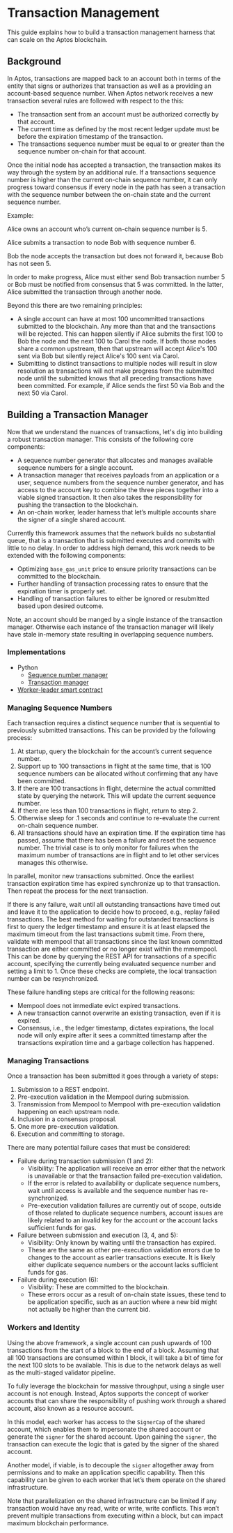 # Transaction Management

This guide explains how to build a transaction management harness that can scale on the Aptos blockchain.

## Background

In Aptos, transactions are mapped back to an account both in terms of the entity that signs or authorizes that transaction as well as a providing an account-based sequence number. When Aptos network receives a new transaction several rules are followed with respect to the this:

- The transaction sent from an account must be authorized correctly by that account.
- The current time as defined by the most recent ledger update must be before the expiration timestamp of the transaction.
- The transactions sequence number must be equal to or greater than the sequence number on-chain for that account.

Once the initial node has accepted a transaction, the transaction makes its way through the system by an additional rule. If a transactions sequence number is higher than the current on-chain sequence number, it can only progress toward consensus if every node in the path has seen a transaction with the sequence number between the on-chain state and the current sequence number.

Example:

Alice owns an account who’s current on-chain sequence number is 5.

Alice submits a transaction to node Bob with sequence number 6.

Bob the node accepts the transaction but does not forward it, because Bob has not seen 5.

In order to make progress, Alice must either send Bob transaction number 5 or Bob must be notified from consensus that 5 was committed. In the latter, Alice submitted the transaction through another node.

Beyond this there are two remaining principles:

- A single account can have at most 100 uncommitted transactions submitted to the blockchain. Any more than that and the transactions will be rejected. This can happen silently if Alice submits the first 100 to Bob the node and the next 100 to Carol the node. If both those nodes share a common upstream, then that upstream will accept Alice's 100 sent via Bob but silently reject Alice's 100 sent via Carol.
- Submitting to distinct transactions to multiple nodes will result in slow resolution as transactions will not make progress from the submitted node until the submitted knows that all preceding transactions have been committed. For example, if Alice sends the first 50 via Bob and the next 50 via Carol.

## Building a Transaction Manager

Now that we understand the nuances of transactions, let's dig into building a robust transaction manager. This consists of the following core components:

- A sequence number generator that allocates and manages available sequence numbers for a single account.
- A transaction manager that receives payloads from an application or a user, sequence numbers from the sequence number generator, and has access to the account key to combine the three pieces together into a viable signed transaction. It then also takes the responsibility for pushing the transaction to the blockchain.
- An on-chain worker, leader harness that let’s multiple accounts share the signer of a single shared account.

Currently this framework assumes that the network builds no substantial queue, that is a transaction that is submitted executes and commits with little to no delay. In order to address high demand, this work needs to be extended with the following components:

- Optimizing `base_gas_unit` price to ensure priority transactions can be committed to the blockchain.
- Further handling of transaction processing rates to ensure that the expiration timer is properly set.
- Handling of transaction failures to either be ignored or resubmitted based upon desired outcome.

Note, an account should be manged by a single instance of the transaction manager. Otherwise each instance of the transaction manager will likely have stale in-memory state resulting in overlapping sequence numbers.

### Implementations

- Python
    - [Sequence number manager](https://github.com/aptos-labs/aptos-core/pull/7987)
    - [Transaction manager](https://github.com/aptos-labs/aptos-core/pull/7987)
- [Worker-leader smart contract](https://github.com/aptos-labs/aptos-core/pull/7986)

### Managing Sequence Numbers

Each transaction requires a distinct sequence number that is sequential to previously submitted transactions. This can be provided by the following process:

1. At startup, query the blockchain for the account’s current sequence number.
2. Support up to 100 transactions in flight at the same time, that is 100 sequence numbers can be allocated without confirming that any have been committed.
3. If there are 100 transactions in flight, determine the actual committed state by querying the network. This will update the current sequence number.
4. If there are less than 100 transactions in flight, return to step 2.
5. Otherwise sleep for .1 seconds and continue to re-evaluate the current on-chain sequence number.
6. All transactions should have an expiration time. If the expiration time has passed, assume that there has been a failure and reset the sequence number. The trivial case is to only monitor for failures when the maximum number of transactions are in flight and to let other services manages this otherwise.

In parallel, monitor new transactions submitted. Once the earliest transaction expiration time has expired synchronize up to that transaction. Then repeat the process for the next transaction.

If there is any failure, wait until all outstanding transactions have timed out and leave it to the application to decide how to proceed, e.g., replay failed transactions. The best method for waiting for outstanded transactions is first to query the ledger timestamp and ensure it is at least elapsed the maximum timeout from the last transactions submit time. From there, validate with mempool that all transactions since the last known committed transaction are either committed or no longer exist within the mmempool. This can be done by querying the REST API for transactions of a specific account, specifying the currently being evaluated sequence number and setting a limit to 1. Once these checks are complete, the local transaction number can be resynchronized.

These failure handling steps are critical for the following reasons:
* Mempool does not immediate evict expired transactions.
* A new transaction cannot overwrite an existing transaction, even if it is expired.
* Consensus, i.e., the ledger timestamp, dictates expirations, the local node will only expire after it sees a committed timestamp after the transactions expiration time and a garbage collection has happened.

### Managing Transactions

Once a transaction has been submitted it goes through a variety of steps:

1. Submission to a REST endpoint.
2. Pre-execution validation in the Mempool during submission.
3. Transmission from Mempool to Mempool with pre-execution validation happening on each upstream node.
4. Inclusion in a consensus proposal.
5. One more pre-execution validation.
6. Execution and committing to storage.

There are many potential failure cases that must be considered:

- Failure during transaction submission (1 and 2):
    - Visibility: The application will receive an error either that the network is unavailable or that the transaction failed pre-execution validation.
    - If the error is related to availability or duplicate sequence numbers, wait until access is available and the sequence number has re-synchronized.
    - Pre-execution validation failures are currently out of scope, outside of those related to duplicate sequence numbers, account issues are likely related to an invalid key for the account or the account lacks sufficient funds for gas.
- Failure between submission and execution (3, 4, and 5):
    - Visibility: Only known by waiting until the transaction has expired.
    - These are the same as other pre-execution validation errors due to changes to the account as earlier transactions execute. It is likely either duplicate sequence numbers or the account lacks sufficient funds for gas.
- Failure during execution (6):
    - Visibility: These are committed to the blockchain.
    - These errors occur as a result of on-chain state issues, these tend to be application specific, such as an auction where a new bid might not actually be higher than the current bid.

### Workers and Identity

Using the above framework, a single account can push upwards of 100 transactions from the start of a block to the end of a block. Assuming that all 100 transactions are consumed within 1 block, it will take a bit of time for the next 100 slots to be available. This is due to the network delays as well as the multi-staged validator pipeline.

To fully leverage the blockchain for massive throughput, using a single user account is not enough. Instead, Aptos supports the concept of worker accounts that can share the responsibility of pushing work through a shared account, also known as a resource account.

In this model, each worker has access to the `SignerCap` of the shared account, which enables them to impersonate the shared account or generate the `signer` for the shared account. Upon gaining the `signer`, the transaction can execute the logic that is gated by the signer of the shared account.

Another model, if viable, is to decouple the `signer` altogether away from permissions and to make an application specific capability. Then this capability can be given to each worker that let’s them operate on the shared infrastructure.

Note that parallelization on the shared infrastructure can be limited if any transaction would have any read, write or write, write conflicts. This won’t prevent multiple transactions from executing within a block, but can impact maximum blockchain performance.
